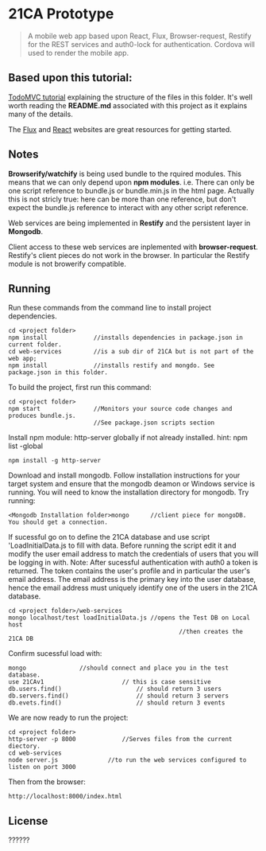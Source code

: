 # 21CA Prototype

> A mobile web app based upon React, Flux, Browser-request, Restify for the REST services and auth0-lock for authentication. Cordova will used to render the mobile app.


## Based upon this tutorial:
[TodoMVC tutorial](http://facebook.github.io/flux/docs/todo-list.html) explaining the structure of the files in this folder. It's well worth reading the __README.md__ associated with this project as it explains many of the details.


The [Flux](http://facebook.github.io/flux) and [React](http://facebook.github.io/react) websites are great resources for getting started.


## Notes

__Browserify/watchify__ is being used bundle to the rquired modules. This means that we can only depend upon __npm modules__. i.e. There can only be one script reference to bundle.js or bundle.min.js in the html page. Actually this is not stricly true: here can be more than one reference, but don't expect the bundle.js reference to interact with any other script reference.

Web services are being implemented in __Restify__ and the persistent layer in __Mongodb__.

Client access to these web services are inplemented with __browser-request__. Restify's client pieces do not work in the browser. In particular the Restify module is not browerify compatible.


## Running
Run these commands from the command line to install project dependencies.
```
cd <project folder>
npm install				//installs dependencies in package.json in current folder.
cd web-services         //is a sub dir of 21CA but is not part of the web app;
npm install             //installs restify and mongdo. See package.json in this folder.
```

To build the project, first run this command:
```
cd <project folder>
npm start				//Monitors your source code changes and produces bundle.js. 
						//See package.json scripts section
```
Install npm module: http-server globally if not already installed. hint: npm list -global
```
npm install -g http-server
```
Download and install mongodb. Follow installation instructions for your target system
and ensure that the mongodb deamon or Windows service is running. You will need to know the
installation directory for mongodb. Try running:
```
<Mongodb Installation folder>mongo		//client piece for mongoDB. You should get a connection.
```
If sucessful go on to define the 21CA database and use script 'LoadInitialData.js to fill with data. 
Before running the script edit it and modify the user email address to match the credentials of users 
that you will be logging in with.
Note: After sucessful authentication with auth0 a token is returned. The token contains the user's profile and in particular the user's email address. The email address is the primary key into the user database, hence the email address must uniquely identify one of the users in the 21CA database.
```
cd <project folder>/web-services
mongo localhost/test loadInitialData.js //opens the Test DB on Local host
								     			//then creates the 21CA DB
```
Confirm sucessful load with:
```
mongo				//should connect and place you in the test database.
use 21CAv1						// this is case sensitive
db.users.find()						// should return 3 users
db.servers.find()					// should return 3 servers
db.evets.find()						// should return 3 events
```
We are now ready to run the project:
```
cd <project folder>
http-server -p 8000             //Serves files from the current diectory. 
cd web-services
node server.js				//to run the web services configured to listen on port 3000
```
Then from the browser:
```
http://localhost:8000/index.html
```
## License
??????
